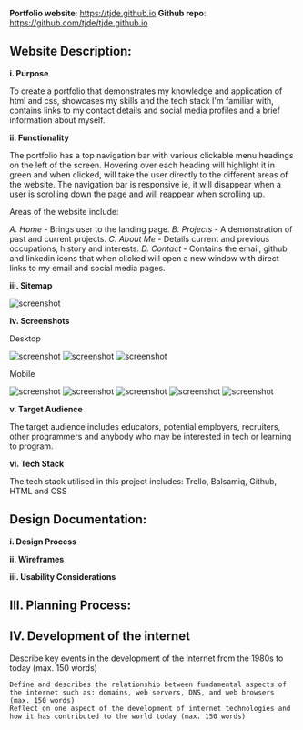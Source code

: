 
**Portfolio website**: https://tjde.github.io
**Github repo**: https://github.com/tjde/tjde.github.io

## Website Description: ##

**i. Purpose**

To create a portfolio that demonstrates my knowledge and application of html and css, showcases my skills and the tech stack I'm familiar with, contains links to my contact details and social media profiles and a brief information about myself.

**ii. Functionality**

The portfolio has a top navigation bar with various clickable menu headings on the left of the screen. Hovering over each heading will highlight it in green and when clicked, will take the user directly to the different areas of the website. The navigation bar is responsive ie, it will disappear when a user is scrolling down the page and will reappear when scrolling up.

Areas of the website include:

*A. Home* - Brings user to the landing page.
*B. Projects* - A demonstration of past and current projects. 
*C. About Me* - Details current and previous occupations, history and interests.
*D. Contact* - Contains the email, github and linkedin icons that when clicked will open a new window with                 direct links to my email and social media pages.

**iii. Sitemap**

![screenshot](docs/sitemap.png)

**iv. Screenshots**

Desktop

![screenshot](docs/Desktop_p1.png)
![screenshot](docs/Desktop_p2.png)
![screenshot](docs/Desktop_p3.png)

Mobile

![screenshot](docs/Mobile_p1.png)
![screenshot](docs/Mobile_p2.png)
![screenshot](docs/Mobile_p3.png)
![screenshot](docs/Mobile_p4.png)
![screenshot](docs/Mobile_p5.png)

**v. Target Audience**

The target audience includes educators, potential employers, recruiters, other programmers and anybody who may be interested in tech or learning to program.

**vi. Tech Stack**

The tech stack utilised in this project includes: Trello, Balsamiq, Github, HTML and CSS

## Design Documentation: ##

**i. Design Process**

**ii. Wireframes**

**iii. Usability Considerations**


## III. Planning Process: ##

## IV. Development of the internet ##

 Describe key events in the development of the internet from the 1980s to today (max. 150 words)


    Define and describes the relationship between fundamental aspects of the internet such as: domains, web servers, DNS, and web browsers (max. 150 words)
    Reflect on one aspect of the development of internet technologies and how it has contributed to the world today (max. 150 words)



